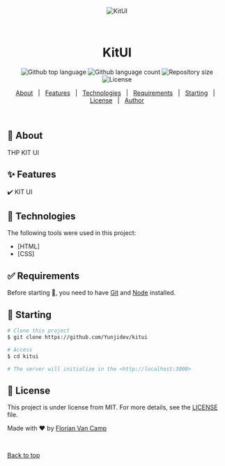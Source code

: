 <div align="center" id="top"> 
  <img src="./.github/app.gif" alt="KitUI" />

  &#xa0;

  <!-- <a href="https://kitui.netlify.app">Demo</a> -->
</div>

<h1 align="center">KitUI</h1>

<p align="center">
  <img alt="Github top language" src="https://img.shields.io/github/languages/top/Yunjidev/kitui?color=56BEB8">

  <img alt="Github language count" src="https://img.shields.io/github/languages/count/Yunjidev/kitui?color=56BEB8">

  <img alt="Repository size" src="https://img.shields.io/github/repo-size/Yunjidev/kitui?color=56BEB8">

  <img alt="License" src="https://img.shields.io/github/license/Yunjidev/kitui?color=56BEB8">

  <!-- <img alt="Github issues" src="https://img.shields.io/github/issues/Yunjidev/kitui?color=56BEB8" /> -->

  <!-- <img alt="Github forks" src="https://img.shields.io/github/forks/Yunjidev/kitui?color=56BEB8" /> -->

  <!-- <img alt="Github stars" src="https://img.shields.io/github/stars/Yunjidev/kitui?color=56BEB8" /> -->
</p>

<!-- Status -->

<!-- <h4 align="center"> 
	🚧  KitUI 🚀 Under construction...  🚧
</h4> 

<hr> -->

<p align="center">
  <a href="#dart-about">About</a> &#xa0; | &#xa0; 
  <a href="#sparkles-features">Features</a> &#xa0; | &#xa0;
  <a href="#rocket-technologies">Technologies</a> &#xa0; | &#xa0;
  <a href="#white_check_mark-requirements">Requirements</a> &#xa0; | &#xa0;
  <a href="#checkered_flag-starting">Starting</a> &#xa0; | &#xa0;
  <a href="#memo-license">License</a> &#xa0; | &#xa0;
  <a href="https://github.com/Yunjidev" target="_blank">Author</a>
</p>

<br>

## :dart: About ##

THP KIT UI

## :sparkles: Features ##

:heavy_check_mark: KIT UI

## :rocket: Technologies ##

The following tools were used in this project:

- [HTML]
- [CSS]


## :white_check_mark: Requirements ##

Before starting :checkered_flag:, you need to have [Git](https://git-scm.com) and [Node](https://nodejs.org/en/) installed.

## :checkered_flag: Starting ##

```bash
# Clone this project
$ git clone https://github.com/Yunjidev/kitui

# Access
$ cd kitui

# The server will initialize in the <http://localhost:3000>
```

## :memo: License ##

This project is under license from MIT. For more details, see the [LICENSE](LICENSE.md) file.


Made with :heart: by <a href="https://github.com/Yunjidev" target="_blank">Florian Van Camp</a>

&#xa0;

<a href="#top">Back to top</a>
